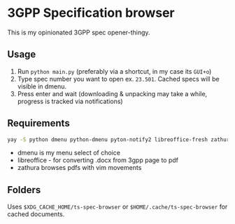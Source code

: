 # 3GPP Specification browser

This is my opinionated 3GPP spec opener-thingy.

## Usage

1. Run `python main.py` (preferably via a shortcut, in my case its `GUI+o`)
1. Type spec number you want to open ex. `23.501`. Cached specs will be visible in dmenu.
1. Press enter and wait (downloading & unpacking may take a while, progress is tracked via notifications)

## Requirements

```bash
yay -S python dmenu python-dmenu pyton-notify2 libreoffice-fresh zathura zathura-pdf-mupdf
```

- dmenu is my menu select of choice
- libreoffice - for converting .docx from 3gpp page to pdf
- zathura browses pdfs with vim movements

## Folders

Uses `$XDG_CACHE_HOME/ts-spec-browser` or `$HOME/.cache/ts-spec-browser` for cached documents.

